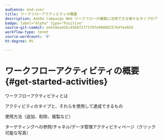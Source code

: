 ```yaml
---
audience: end-user
title: ワークフローアクティビティの概要
description: Adobe Campaign Web ワークフローの構築に活用できる様々なタイプのアクティビティについて説明します
badge: label="Alpha" type="Positive"
source-git-commit: ee418ea42bc4568f2ff1f0fe9080825764fee65d
workflow-type: tm+mt
source-wordcount: '0'
ht-degree: 0%

---
```


# ワークフローアクティビティの概要 {#get-started-activities}

ワークフローアクティビティとは

アクティビティのタイプと、それらを使用して達成できるもの

使用方法（追加、削除、複製など）

ターゲティングへの参照/チャネル/データ管理アクティビティページ（クリック可能な写真）
